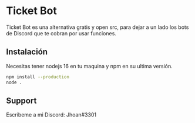 # Ticket Bot

Ticket Bot es una alternativa gratis y open src, para dejar a un lado los bots de Discord que te cobran por usar funciones.

## Instalación

Necesitas tener nodejs 16 en tu maquina y npm en su ultima versión.
 
```bash
npm install --production
node .
```

## Support

Escribeme a mi Discord: Jhoan#3301
